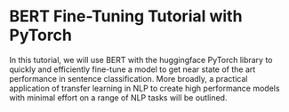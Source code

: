 # BERT Fine-Tuning Tutorial with PyTorch

In this tutorial, we will use BERT with the huggingface PyTorch library to quickly and efficiently fine-tune a model to get near state of the art performance in sentence classification. More broadly, a practical application of transfer learning in NLP to create high performance models with minimal effort on a range of NLP tasks will be outlined.
